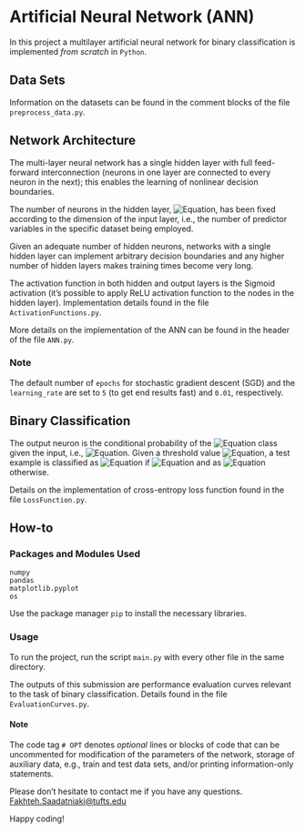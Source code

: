 <!DOCTYPE html>
<html>

<head>
  <meta charset="utf-8">
  <meta name="viewport" content="width=device-width, initial-scale=1.0">
  <title>README.md</title>
  <link rel="stylesheet" href="https://stackedit.io/style.css" />
</head>

<body class="stackedit">
  <div class="stackedit__html"><h1 id="artificial-neural-network-ann">Artificial Neural Network (ANN)</h1>
<p>In this project a multilayer artificial neural network for binary classification is implemented <em>from scratch</em> in <code>Python</code>.</p>
<h2 id="data-sets">Data Sets</h2>
<p>Information on the datasets can be found in the comment blocks of the file <code>preprocess_data.py</code>.</p>
<h2 id="network-architecture">Network Architecture</h2>
<p>The multi-layer neural network has a single hidden layer with full feed-forward interconnection (neurons in one layer are connected to every neuron in the next); this enables the learning of nonlinear decision boundaries.</p>
<p>The number of neurons in the hidden layer, <img src="https://latex.codecogs.com/gif.latex?h" alt="Equation">, has been fixed according to the dimension of the input layer, i.e., the number of predictor variables in the specific dataset being employed.</p>
<p>Given an adequate number of hidden neurons, networks with a single hidden layer can implement arbitrary decision boundaries and any higher number of hidden layers makes training times become very long.</p>
<p>The activation function in both hidden and output layers is the Sigmoid activation (it’s possible to apply ReLU activation function to the nodes in the hidden layer). Implementation details found in the file <code>ActivationFunctions.py</code>.</p>
<p>More details on the implementation of the ANN can be found in the header of the file <code>ANN.py</code>.</p>
<h3 id="note">Note</h3>
<p>The default number of <code>epochs</code> for stochastic gradient descent (SGD) and the <code>learning_rate</code> are set to <code>5</code> (to get end results fast) and <code>0.01</code>, respectively.</p>
<h2 id="binary-classification">Binary Classification</h2>
<p>The output neuron is the conditional probability of the <img src="https://latex.codecogs.com/gif.latex?+" alt="Equation"> class given the input, i.e., <img src="https://latex.codecogs.com/gif.latex?%5Cmathbb%7BP%7D%5B+%7C%5Cmathbf%7Bx%7D%5D" alt="Equation">. Given a threshold value <img src="https://latex.codecogs.com/gif.latex?0%3C%5Ctheta%3C1" alt="Equation">, a test example is classified as <img src="https://latex.codecogs.com/gif.latex?+" alt="Equation"> if <img src="https://latex.codecogs.com/gif.latex?%5Cmathbb%7BP%7D%5B+%7C%5Cmathbf%7Bx%7D%5D%3E%5Ctheta" alt="Equation"> and as <img src="https://latex.codecogs.com/gif.latex?-" alt="Equation"> otherwise.</p>
<p>Details on the implementation of cross-entropy loss function found in the file <code>LossFunction.py</code>.</p>
<h2 id="how-to">How-to</h2>
<h3 id="packages-and-modules-used">Packages and Modules Used</h3>
<pre class=" language-bash"><code class="prism  language-bash">numpy
pandas
matplotlib.pyplot
os
</code></pre>
<p>Use the package manager <code>pip</code> to install the necessary libraries.</p>
<h3 id="usage">Usage</h3>
<p>To run the project, run the script <code>main.py</code> with every other file in the same directory.</p>
<p>The outputs of this submission are performance evaluation curves relevant to the task of binary classification. Details found in the file <code>EvaluationCurves.py</code>.</p>
<h4 id="note-1">Note</h4>
<p>The code tag <code># OPT</code> denotes <em>optional</em> lines or blocks of code that can be uncommented for modification of the parameters of the network, storage of auxiliary data, e.g., train and test data sets, and/or printing information-only statements.</p>
<p>Please don’t hesitate to contact me if you have any questions.<br>
<a href="mailto:Fakhteh.Saadatniaki@tufts.edu">Fakhteh.Saadatniaki@tufts.edu</a></p>
<p>Happy coding!</p>
</div>
</body>

</html>

